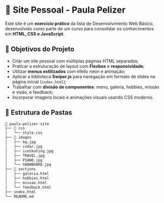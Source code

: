 # 🌟 Site Pessoal - Paula Pelizer

Este site é um **exercício prático** da lista de Desenvolvimento Web Básico, desenvolvido como parte de um curso para consolidar os conhecimentos em **HTML, CSS e JavaScript**.

## 📌 Objetivos do Projeto

- Criar um site pessoal com múltiplas páginas HTML separadas;
- Praticar a estruturação de layout com **Flexbox** e **responsividade**;
- Utilizar **menus estilizados** com efeito neon e animação;
- Aplicar a biblioteca **Swiper.js** para navegação em formato de slides na página inicial (`index.html`);
- Trabalhar com **divisão de componentes**: menu, galeria, hobbies, missão e visão, e feedback;
- Incorporar imagens locais e animações visuais usando CSS moderno.

## 🧱 Estrutura de Pastas

```bash
📁 paula-pelizer-site
├── 📁 css
│   └── style.css
├── 📁 images
│   ├── bg.jpg
│   ├── codar.jpg
│   ├── iceSkating.jpg
│   ├── TRAVEL.jpg
│   ├── PIANO.jpg
│   └── SNOWBOARD.jpg
├── 📁 sections
│   ├── galeria.html
│   ├── hobbies.html
│   ├── missao.html
│   └── feedback.html
├── index.html
└── README.md
